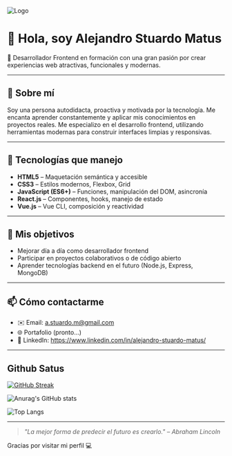 ![Logo](https://sdmntprwestus3.oaiusercontent.com/files/00000000-2678-61fd-8689-60c20ed4e7c0/raw?se=2025-07-18T02%3A30%3A39Z&sp=r&sv=2024-08-04&sr=b&scid=fdc2014d-c041-5495-915e-5311ba4e6973&skoid=a3412ad4-1a13-47ce-91a5-c07730964f35&sktid=a48cca56-e6da-484e-a814-9c849652bcb3&skt=2025-07-17T09%3A54%3A25Z&ske=2025-07-18T09%3A54%3A25Z&sks=b&skv=2024-08-04&sig=qDkqm8TeqiV4jHvS9mXP4xWaxO9Z%2BS4e360Rtg2wTUw%3D)

# 👋 Hola, soy Alejandro Stuardo Matus

🎯 Desarrollador Frontend en formación con una gran pasión por crear experiencias web atractivas, funcionales y modernas.  

---

## 🚀 Sobre mí

Soy una persona autodidacta, proactiva y motivada por la tecnología. Me encanta aprender constantemente y aplicar mis conocimientos en proyectos reales. Me especializo en el desarrollo frontend, utilizando herramientas modernas para construir interfaces limpias y responsivas.

---

## 🧠 Tecnologías que manejo

- **HTML5** – Maquetación semántica y accesible  
- **CSS3** – Estilos modernos, Flexbox, Grid  
- **JavaScript (ES6+)** – Funciones, manipulación del DOM, asincronía  
- **React.js** – Componentes, hooks, manejo de estado  
- **Vue.js** – Vue CLI, composición y reactividad  

---

## 💼 Mis objetivos

- Mejorar día a día como desarrollador frontend
- Participar en proyectos colaborativos o de código abierto
- Aprender tecnologías backend en el futuro (Node.js, Express, MongoDB)

---

## 📫 Cómo contactarme

- ✉️ Email: a.stuardo.m@gmail.com 
- 🌐 Portafolio (pronto...)
- 💬 LinkedIn: https://www.linkedin.com/in/alejandro-stuardo-matus/

---
## Github Satus

[![GitHub Streak](https://github-readme-streak-stats.herokuapp.com?user=astuardom&theme=tokyonight&locale=es)](https://git.io/streak-stats)

![Anurag's GitHub stats](https://github-readme-stats.vercel.app/api?username=astuardom&rank_icon=github&show_icons=true&theme=tokyonight&locale=es)

![Top Langs](https://github-readme-stats.vercel.app/api/top-langs/?username=anuraghazra&theme=tokyonight&hide_progress=true&locale=es)

---

> *"La mejor forma de predecir el futuro es crearlo." – Abraham Lincoln*

Gracias por visitar mi perfil 💻

